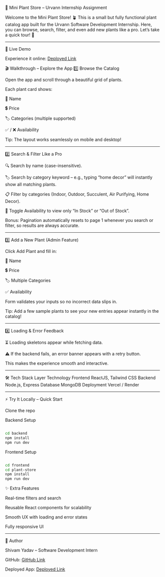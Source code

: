 🌿 Mini Plant Store – Urvann Internship Assignment

Welcome to the Mini Plant Store! 🪴
This is a small but fully functional plant catalog app built for the Urvann Software Development Internship.
Here, you can browse, search, filter, and even add new plants like a pro. Let’s take a quick tour! 🚀

---

🌟 Live Demo

Experience it online: [Deployed Link](https://plant-browsing-g4ba.vercel.app/)


🎬 Walkthrough – Explore the App
1️⃣ Browse the Catalog

Open the app and scroll through a beautiful grid of plants.

Each plant card shows:

🌱 Name

💲 Price

🏷 Categories (multiple supported)

✅ / ❌ Availability

Tip: The layout works seamlessly on mobile and desktop!

-----


2️⃣ Search & Filter Like a Pro

🔍 Search by name (case-insensitive).

🏷 Search by category keyword – e.g., typing “home decor” will instantly show all matching plants.

📋 Filter by categories (Indoor, Outdoor, Succulent, Air Purifying, Home Decor).

🛒 Toggle Availability to view only “In Stock” or “Out of Stock”.

Bonus: Pagination automatically resets to page 1 whenever you search or filter, so results are always accurate.

----


3️⃣ Add a New Plant (Admin Feature)

Click Add Plant and fill in:

🌱 Name

💲 Price

🏷 Multiple Categories

✅ Availability

Form validates your inputs so no incorrect data slips in.

Tip: Add a few sample plants to see your new entries appear instantly in the catalog!

---



4️⃣ Loading & Error Feedback

⏳ Loading skeletons appear while fetching data.

⚠ If the backend fails, an error banner appears with a retry button.

This makes the experience smooth and interactive.

------



🛠 Tech Stack
Layer	Technology
Frontend	ReactJS, Tailwind CSS
Backend	Node.js, Express
Database	MongoDB
Deployment	Vercel / Render

---





⚡ Try It Locally – Quick Start

Clone the repo





Backend Setup

```bash

cd backend
npm install
npm run dev

```




Frontend Setup


```bash

cd frontend
cd plant-store
npm install
npm run dev

```

✨ Extra Features

Real-time filters and search

Reusable React components for scalability

Smooth UX with loading and error states

Fully responsive UI

---


👤 Author

Shivam Yadav – Software Development Intern

GitHub: [ GitHub Link](https://github.com/shivcodecf)

Deployed App: [ Deployed Link](https://plant-browsing-g4ba.vercel.app/)















